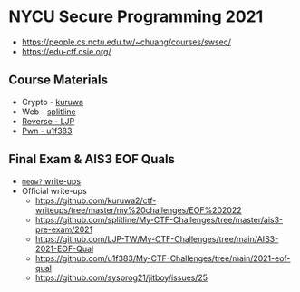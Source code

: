 # NYCU Secure Programming 2021

- https://people.cs.nctu.edu.tw/~chuang/courses/swsec/
- https://edu-ctf.csie.org/

## Course Materials

- Crypto - [kuruwa](https://github.com/kuruwa2)
- Web - [splitline](https://github.com/splitline)
- [Reverse - LJP](https://github.com/LJP-TW/NYCU-Secure-Programming)
- [Pwn - u1f383](https://github.com/u1f383/Software-Security-2021)

## Final Exam & AIS3 EOF Quals

- [`meow?` write-ups](https://hackmd.io/@i/BJueWt-6F)
- Official write-ups
    - https://github.com/kuruwa2/ctf-writeups/tree/master/my%20challenges/EOF%202022
    - https://github.com/splitline/My-CTF-Challenges/tree/master/ais3-pre-exam/2021
    - https://github.com/LJP-TW/My-CTF-Challenges/tree/main/AIS3-2021-EOF-Qual
    - https://github.com/u1f383/My-CTF-Challenges/tree/main/2021-eof-qual
    - https://github.com/sysprog21/jitboy/issues/25
